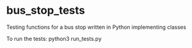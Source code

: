 # bus_stop_tests

Testing functions for a bus stop written in Python implementing classes

To run the tests: 
python3 run_tests.py

